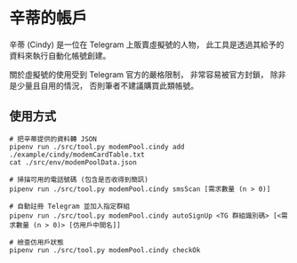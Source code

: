 辛蒂的帳戶
=======


辛蒂 (Cindy) 是一位在 Telegram 上販賣虛擬號的人物，
此工具是透過其給予的資料來執行自動化帳號創建。

關於虛擬號的使用受到 Telegram 官方的嚴格限制，
非常容易被官方封鎖，
除非是少量且自用的情況，
否則筆者不建議購買此類帳號。



## 使用方式


```
# 把辛蒂提供的資料轉 JSON
pipenv run ./src/tool.py modemPool.cindy add ./example/cindy/modemCardTable.txt
cat ./src/env/modemPoolData.json

# 掃描可用的電話號碼 (包含是否收得到簡訊)
pipenv run ./src/tool.py modemPool.cindy smsScan [需求數量 (n > 0)]

# 自動註冊 Telegram 並加入指定群組
pipenv run ./src/tool.py modemPool.cindy autoSignUp <TG 群組識別碼> [<需求數量 (n > 0)> [仿用戶中間名]]

# 檢查仿用戶狀態
pipenv run ./src/tool.py modemPool.cindy checkOk
```

